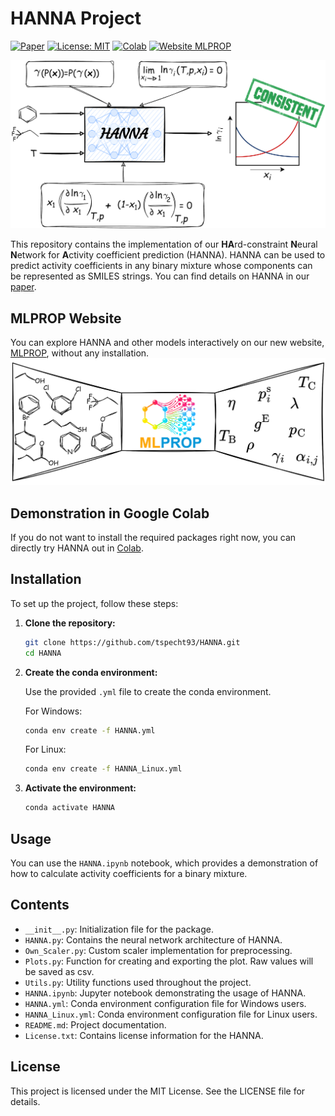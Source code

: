 
# HANNA Project
[![Paper](https://img.shields.io/badge/Paper-Available-brightgreen)](https://pubs.rsc.org/en/Content/ArticleLanding/2024/SC/D4SC05115G)
[![License: MIT](https://img.shields.io/badge/License-MIT-yellow.svg)](./LICENSE)
[![Colab](https://colab.research.google.com/assets/colab-badge.svg)](https://colab.research.google.com/gist/tspecht93/0175be57151b77acdfd8d81022532fe7/hanna.ipynb)
[![Website MLPROP](https://img.shields.io/badge/Website-MLPROP-darkred?logo=https://ml-prop.mv.rptu.de/img/Logo.png&labelColor=4f4f4f)](https://ml-prop.mv.rptu.de/)







![](TOC.png)

This repository contains the implementation of our **HA**rd-constraint **N**eural **N**etwork for **A**ctivity coefficient prediction (HANNA). HANNA can be used to predict activity coefficients in any binary mixture whose components can be represented as SMILES strings. You can find details on HANNA in our [paper](https://pubs.rsc.org/en/Content/ArticleLanding/2024/SC/D4SC05115G).

## MLPROP Website
You can explore HANNA and other models interactively on our new website, [MLPROP](https://ml-prop.mv.rptu.de/), without any installation.
[![TOC Figure](TOC_figure_with_white_background.png)](https://ml-prop.mv.rptu.de/)


## Demonstration in Google Colab

If you do not want to install the required packages right now, you can directly try HANNA out in [Colab](https://colab.research.google.com/gist/tspecht93/0175be57151b77acdfd8d81022532fe7/hanna.ipynb).

## Installation

To set up the project, follow these steps:

1. **Clone the repository:**

   ```bash
   git clone https://github.com/tspecht93/HANNA.git
   cd HANNA
   ```
2. **Create the conda environment:**

   Use the provided `.yml` file to create the conda environment.

   For Windows:

   ```bash
   conda env create -f HANNA.yml
   ```

   For Linux:

      ```bash
   conda env create -f HANNA_Linux.yml
   ```

   

4. **Activate the environment:**

   ```bash
   conda activate HANNA
   ```

## Usage

You can use the `HANNA.ipynb` notebook, which provides a demonstration of how to calculate activity coefficients for a binary mixture.

## Contents

- `__init__.py`: Initialization file for the package.
- `HANNA.py`: Contains the neural network architecture of HANNA.
- `Own_Scaler.py`: Custom scaler implementation for preprocessing.
- `Plots.py`: Function for creating and exporting the plot. Raw values will be saved as csv.
- `Utils.py`: Utility functions used throughout the project.
- `HANNA.ipynb`: Jupyter notebook demonstrating the usage of HANNA.
- `HANNA.yml`: Conda environment configuration file for Windows users.
- `HANNA_Linux.yml`: Conda environment configuration file for Linux users.
- `README.md`: Project documentation.
- `License.txt`: Contains license information for the HANNA.

## License

This project is licensed under the MIT License. See the LICENSE file for details.
